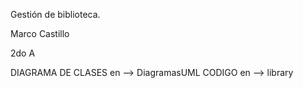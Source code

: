 Gestión de biblioteca.

Marco Castillo

2do A

DIAGRAMA DE CLASES en --> DiagramasUML
CODIGO en --> library
